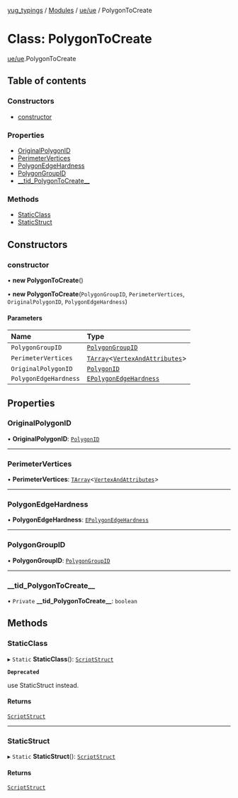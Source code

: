 [yug_typings](../README.md) / [Modules](../modules.md) / [ue/ue](../modules/ue_ue.md) / PolygonToCreate

# Class: PolygonToCreate

[ue/ue](../modules/ue_ue.md).PolygonToCreate

## Table of contents

### Constructors

- [constructor](ue_ue.PolygonToCreate.md#constructor)

### Properties

- [OriginalPolygonID](ue_ue.PolygonToCreate.md#originalpolygonid)
- [PerimeterVertices](ue_ue.PolygonToCreate.md#perimetervertices)
- [PolygonEdgeHardness](ue_ue.PolygonToCreate.md#polygonedgehardness)
- [PolygonGroupID](ue_ue.PolygonToCreate.md#polygongroupid)
- [\_\_tid\_PolygonToCreate\_\_](ue_ue.PolygonToCreate.md#__tid_polygontocreate__)

### Methods

- [StaticClass](ue_ue.PolygonToCreate.md#staticclass)
- [StaticStruct](ue_ue.PolygonToCreate.md#staticstruct)

## Constructors

### constructor

• **new PolygonToCreate**()

• **new PolygonToCreate**(`PolygonGroupID`, `PerimeterVertices`, `OriginalPolygonID`, `PolygonEdgeHardness`)

#### Parameters

| Name | Type |
| :------ | :------ |
| `PolygonGroupID` | [`PolygonGroupID`](ue_ue.PolygonGroupID.md) |
| `PerimeterVertices` | [`TArray`](../interfaces/ue_puerts.TArray.md)<[`VertexAndAttributes`](ue_ue.VertexAndAttributes.md)\> |
| `OriginalPolygonID` | [`PolygonID`](ue_ue.PolygonID.md) |
| `PolygonEdgeHardness` | [`EPolygonEdgeHardness`](../enums/ue_ue.EPolygonEdgeHardness.md) |

## Properties

### OriginalPolygonID

• **OriginalPolygonID**: [`PolygonID`](ue_ue.PolygonID.md)

___

### PerimeterVertices

• **PerimeterVertices**: [`TArray`](../interfaces/ue_puerts.TArray.md)<[`VertexAndAttributes`](ue_ue.VertexAndAttributes.md)\>

___

### PolygonEdgeHardness

• **PolygonEdgeHardness**: [`EPolygonEdgeHardness`](../enums/ue_ue.EPolygonEdgeHardness.md)

___

### PolygonGroupID

• **PolygonGroupID**: [`PolygonGroupID`](ue_ue.PolygonGroupID.md)

___

### \_\_tid\_PolygonToCreate\_\_

• `Private` **\_\_tid\_PolygonToCreate\_\_**: `boolean`

## Methods

### StaticClass

▸ `Static` **StaticClass**(): [`ScriptStruct`](ue_ue.ScriptStruct.md)

**`Deprecated`**

use StaticStruct instead.

#### Returns

[`ScriptStruct`](ue_ue.ScriptStruct.md)

___

### StaticStruct

▸ `Static` **StaticStruct**(): [`ScriptStruct`](ue_ue.ScriptStruct.md)

#### Returns

[`ScriptStruct`](ue_ue.ScriptStruct.md)
